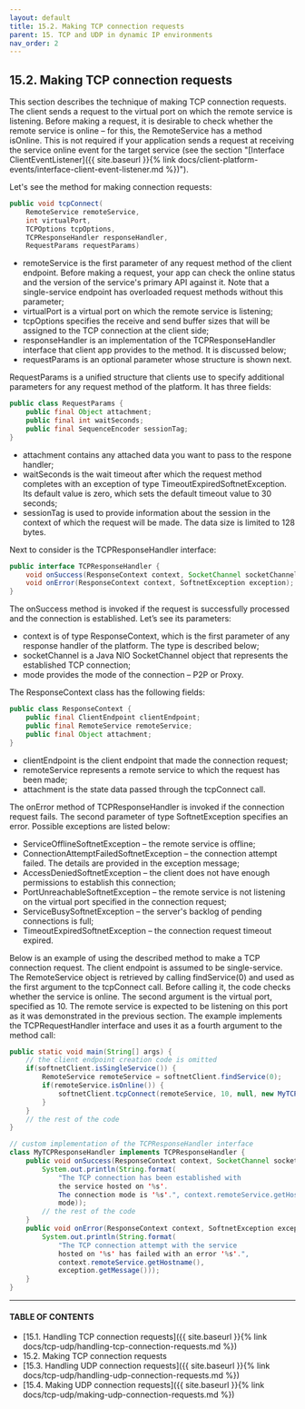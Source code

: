 ```yaml
---
layout: default
title: 15.2. Making TCP connection requests
parent: 15. TCP and UDP in dynamic IP environments
nav_order: 2
---
```


## 15.2. Making TCP connection requests

This section describes the technique of making TCP connection requests. The client sends a request to the virtual port on which the remote service is listening. Before making a request, it is desirable to check whether the remote service is online – for this, the <span class="datatype">RemoteService</span> has a method <span class="method">isOnline</span>. This is not required if your application sends a request at receiving the service online event for the target service (see the section "[Interface ClientEventListener]({{ site.baseurl }}{% link docs/client-platform-events/interface-client-event-listener.md %})").  

Let's see the method for making connection requests:
```java
public void tcpConnect(
    RemoteService remoteService,
    int virtualPort,
    TCPOptions tcpOptions,
    TCPResponseHandler responseHandler, 
    RequestParams requestParams)
```
*	<span class="param">remoteService</span> is the first parameter of any request method of the client endpoint. Before making a request, your app can check the online status and the version of the service's primary API against it. Note that a single-service endpoint has overloaded request methods without this parameter;
*	<span class="param">virtualPort</span> is a virtual port on which the remote service is listening;
*	<span class="param">tcpOptions</span> specifies the receive and send buffer sizes that will be assigned to the TCP connection at the client side;
*	<span class="param">responseHandler</span> is an implementation of the <span class="datatype">TCPResponseHandler</span> interface that client app provides to the method. It is discussed below;
*	<span class="param">requestParams</span> is an optional parameter whose structure is shown next.  

<span class="datatype">RequestParams</span> is a unified structure that clients use to specify additional parameters for any request method of the platform. It has three fields:
```java
public class RequestParams {
	public final Object attachment;
	public final int waitSeconds; 
	public final SequenceEncoder sessionTag;
}
```
*	<span class="field">attachment</span> contains any attached data you want to pass to the respone handler;
*	<span class="field">waitSeconds</span> is the wait timeout after which the request method completes with an exception of type <span class="exception">TimeoutExpiredSoftnetException</span>. Its default value is zero, which sets the default timeout value to 30 seconds;
*	<span class="field">sessionTag</span> is used to provide information about the session in the context of which the request will be made. The data size is limited to 128 bytes.  

Next to consider is the <span class="datatype">TCPResponseHandler</span> interface:
```java
public interface TCPResponseHandler {
	void onSuccess(ResponseContext context, SocketChannel socketChannel, ConnectionMode mode);
	void onError(ResponseContext context, SoftnetException exception);
}
```
The <span class="method">onSuccess</span> method is invoked if the request is successfully processed and the connection is established. Let’s see its parameters:
*	<span class="param">context</span> is of type <span class="datatype">ResponseContext</span>, which is the first parameter of any response handler of the platform. The type is described below;
*	<span class="param">socketChannel</span> is a Java NIO SocketChannel object that represents the established TCP connection;
*	<span class="param">mode</span> provides the mode of the connection – P2P or Proxy.  

The <span id="response-context" class="datatype">ResponseContext</span> class has the following fields:
```java
public class ResponseContext {
    public final ClientEndpoint clientEndpoint;
    public final RemoteService remoteService;
    public final Object attachment;	
}
```
*	<span class="field">clientEndpoint</span> is the client endpoint that made the connection request;
*	<span class="field">remoteService</span> represents a remote service to which the request has been made;
*	<span class="field">attachment</span> is the state data passed through the tcpConnect call.  

The <span id="on-error" class="method">onError</span> method of <span class="datatype">TCPResponseHandler</span> is invoked if the connection request fails. The second parameter of type <span class="exception">SoftnetException</span> specifies an error. 
Possible exceptions are listed below:
*	<span class="exception">ServiceOfflineSoftnetException</span> – the remote service is offline;
*	<span class="exception">ConnectionAttemptFailedSoftnetException</span> – the connection attempt failed. The details are provided in the exception message;
*	<span class="exception">AccessDeniedSoftnetException</span> – the client does not have enough permissions to establish this connection;
*	<span class="exception">PortUnreachableSoftnetException</span> – the remote service is not listening on the virtual port specified in the connection request; 
*	<span class="exception">ServiceBusySoftnetException</span> – the server's backlog of pending connections is full;
*	<span class="exception">TimeoutExpiredSoftnetException</span> – the connection request timeout expired.  

Below is an example of using the described method to make a TCP connection request. The client endpoint is assumed to be single-service. The <span class="datatype">RemoteService</span> object is retrieved by calling <span class="method">findService(0)</span> and used as the first argument to the <span class="method">tcpConnect</span> call. Before calling it, the code checks whether the service is online. The second argument is the virtual port, specified as 10. The remote service is expected to be listening on this port as it was demonstrated in the previous section. The example implements the <span class="datatype">TCPRequestHandler</span> interface and uses it as a fourth argument to the method call:
```java
public static void main(String[] args) {
    // the client endpoint creation code is omitted
    if(softnetClient.isSingleService()) {
        RemoteService remoteService = softnetClient.findService(0);
        if(remoteService.isOnline()) {
            softnetClient.tcpConnect(remoteService, 10, null, new MyTCPResponseHandler());
        }
    }
    // the rest of the code
}

// custom implementation of the TCPResponseHandler interface
class MyTCPResponseHandler implements TCPResponseHandler {
    public void onSuccess(ResponseContext context, SocketChannel socketChannel, ConnectionMode mode) {
        System.out.println(String.format(
            "The TCP connection has been established with
            the service hosted on '%s'. 
            The connection mode is '%s'.", context.remoteService.getHostname(),
            mode));
        // the rest of the code
    }
    public void onError(ResponseContext context, SoftnetException exception) {
        System.out.println(String.format(
            "The TCP connection attempt with the service
            hosted on '%s' has failed with an error '%s'.",
            context.remoteService.getHostname(),
            exception.getMessage()));	
    }
}
```

---
#### TABLE OF CONTENTS
* [15.1. Handling TCP connection requests]({{ site.baseurl }}{% link docs/tcp-udp/handling-tcp-connection-requests.md %})
* 15.2. Making TCP connection requests
* [15.3. Handling UDP connection requests]({{ site.baseurl }}{% link docs/tcp-udp/handling-udp-connection-requests.md %})
* [15.4. Making UDP connection requests]({{ site.baseurl }}{% link docs/tcp-udp/making-udp-connection-requests.md %})